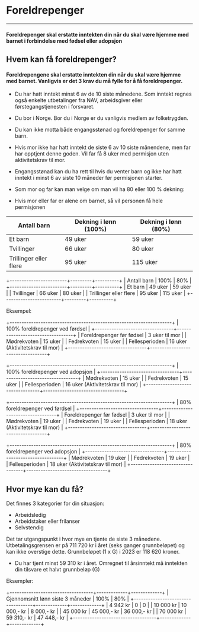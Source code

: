 # Foreldrepenger

* * *

#### Foreldrepenger skal erstatte inntekten din når du skal være hjemme med barnet i forbindelse med fødsel eller adopsjon

## Hvem kan få foreldrepenger?

#### Foreldrepengene skal erstatte inntekten din når du skal være hjemme med barnet. Vanligvis er det 3 krav du må fylle for å få foreldrepenger.

* Du har hatt inntekt minst 6 av de 10 siste månedene. Som inntekt regnes også enkelte utbetalinger fra NAV, arbeidsgiver eller førstegangstjenesten i forsvaret.

* Du bor i Norge. Bor du i Norge er du vanligvis medlem av folketrygden.

* Du kan ikke motta både engangsstønad og foreldrepenger for samme barn.

* Hvis mor ikke har hatt inntekt de siste 6 av 10 siste månendene, men far har opptjent denne goden. Vil far få 8 uker med permisjon uten aktivitetskrav til mor.

* Engangsstønad kan du ha rett til hvis du venter barn og ikke har hatt inntekt i minst 6 av siste 10 måneder før permisjonen starter.

* Som mor og far kan man velge om man vil ha 80 eller 100 % dekning:

* Hvis mor eller far er alene om barnet, så vil personen få hele permisjonen

| Antall barn            | Dekning i lønn (100%) | Dekning i lønn (80%) |
|------------------------|-----------------------|----------------------|
| Et barn                | 49 uker               | 59 uker              |
| Tvillinger             | 66 uker               | 80 uker              |
| Trillinger eller flere | 95 uker               | 115 uker             |

+------------------------+---------+----------+
| Antall barn            |  100%   |   80%    |
+------------------------+---------+----------+
| Et barn                | 49 uker | 59 uker  |
| Tvillinger             | 66 uker | 80 uker  |
| Trillinger eller flere | 95 uker | 115 uker |
+------------------------+---------+----------+


Eksempel:

+--------------------------------------------------------------------+
|               100% foreldrepenger ved førdsel                      |
+---------------------------------+----------------------------------+
| Foreldrepenger før fødsel       | 3 uker til mor                   |
| Mødrekvoten                     | 15 uker                          |
| Fedrekvoten                     | 15 uker                          |
| Fellesperioden                  | 16 uker (Aktivitetskrav til mor) |
+---------------------------------+----------------------------------+

+--------------------------------------------------------------------+
|               100% foreldrepenger ved adopsjon                     |
+---------------------------------+----------------------------------+
| Mødrekvoten                     | 15 uker                          |
| Fedrekvoten                     | 15 uker                          |
| Fellesperioden                  | 16 uker (Aktivitetskrav til mor) |
+---------------------------------+----------------------------------+

+--------------------------------------------------------------------+
|                80% foreldrepenger ved førdsel                      |
+---------------------------------+----------------------------------+
| Foreldrepenger før fødsel       | 3 uker til mor                   |
| Mødrekvoten                     | 19 uker                          |
| Fedrekvoten                     | 19 uker                          |
| Fellesperioden                  | 18 uker (Aktivitetskrav til mor) |
+---------------------------------+----------------------------------+

+--------------------------------------------------------------------+
|                80% foreldrepenger ved adopsjon                     |
+---------------------------------+----------------------------------+
| Mødrekvoten                     | 19 uker                          |
| Fedrekvoten                     | 19 uker                          |
| Fellesperioden                  | 18 uker (Aktivitetskrav til mor) |
+---------------------------------+----------------------------------+

## Hvor mye kan du få?

Det finnes 3 kategorier for din situasjon:

* Arbeidsledig 
* Arbeidstaker eller frilanser
* Selvstendig

Det tar utgangspunkt i hvor mye en tjente de siste 3 månedene. Utbetalingsgrensen er på 711 720 kr i året (seks ganger grunnbeløpet) og kan ikke overstige dette. Grunnbeløpet (1 x G) i 2023 er 118 620 kroner.

* Du har tjent minst 59 310 kr i året. Omregnet til årsinntekt må inntekten din tilsvare et halvt grunnbeløp (G)

Eksempler:


+-----------------------------------+-------------+-------------+
| Gjennomsnitt lønn siste 3 måneder |    100%     |     80%     |
+-----------------------------------+-------------+-------------+
| 4 942 kr                          | 0           | 0           |
| 10 000 kr                         | 10 000,- kr | 8 000,- kr  |
| 45 000 kr                         | 45 000,- kr | 36 000,- kr |
| 70 000 kr                         | 59 310,- kr | 47 448,- kr |
+-----------------------------------+-------------+-------------+


